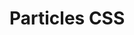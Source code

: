 # Particles CSS

<!-- TODO: better shadow-1 -->
<!-- TODO: bigger last spacer -->
<!-- TODO: Consitency between grid gap and spacers -->
<!-- TODO: bg -->
<!-- TODO: tables -->
<!-- TODO: Logical properties -->
<!-- TODO: custom properties (variables) -->
<!-- TODO: max height -->
<!-- TODO: theme options (.h1-.h6, .color-primary, .color-warning) -->

<!-- TODO: https://diessi.ca/blog/shared-variables-between-javascript-and-css/ -->
<!-- https://blog.logrocket.com/why-you-should-use-css-env-9ee719ce0f24/ -->
